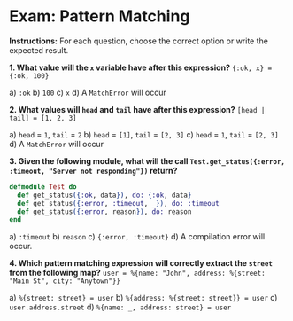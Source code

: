 # Exam: Pattern Matching

**Instructions:** For each question, choose the correct option or write the expected result.

**1. What value will the `x` variable have after this expression?**
`{:ok, x} = {:ok, 100}`

a) `:ok`
b) `100`
c) `x`
d) A `MatchError` will occur

**2. What values will `head` and `tail` have after this expression?**
`[head | tail] = [1, 2, 3]`

a) `head` = `1`, `tail` = `2`
b) `head` = `[1]`, `tail` = `[2, 3]`
c) `head` = `1`, `tail` = `[2, 3]`
d) A `MatchError` will occur

**3. Given the following module, what will the call `Test.get_status({:error, :timeout, "Server not responding"})` return?**
```elixir
defmodule Test do
  def get_status({:ok, data}), do: {:ok, data}
  def get_status({:error, :timeout, _}), do: :timeout
  def get_status({:error, reason}), do: reason
end
```
a) `:timeout`
b) `reason`
c) `{:error, :timeout}`
d) A compilation error will occur.

**4. Which pattern matching expression will correctly extract the `street` from the following map?**
`user = %{name: "John", address: %{street: "Main St", city: "Anytown"}}`

a) `%{street: street} = user`
b) `%{address: %{street: street}} = user`
c) `user.address.street`
d) `%{name: _, address: street} = user`